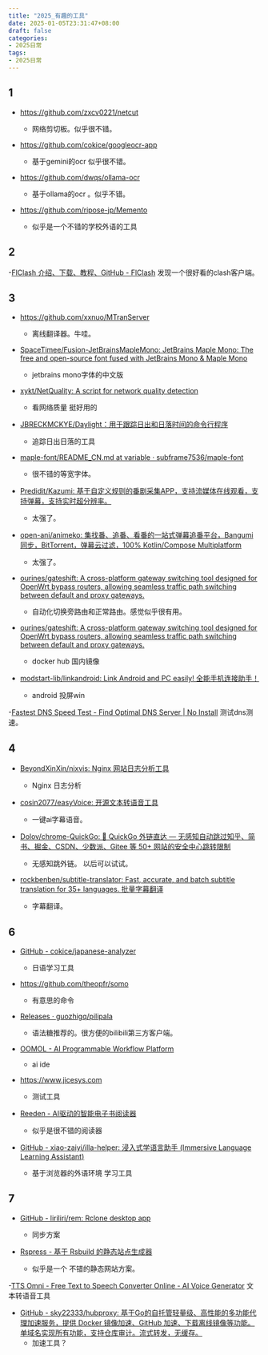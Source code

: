 ```yaml
---
title: "2025_有趣的工具"
date: 2025-01-05T23:31:47+08:00
draft: false
categories:
- 2025日常
tags:
- 2025日常
---
```


## 1

- https://github.com/zxcv0221/netcut
	- 网络剪切板。似乎很不错。

- https://github.com/cokice/googleocr-app
	- 基于gemini的ocr 似乎很不错。

- https://github.com/dwqs/ollama-ocr
	- 基于ollama的ocr 。似乎不错。
- https://github.com/ripose-jp/Memento
	- 似乎是一个不错的学校外语的工具



## 2

-[FlClash 介绍、下载、教程、GitHub - FlClash](https://getflclash.net/)
	发现一个很好看的clash客户端。


## 3

-  https://github.com/xxnuo/MTranServer
	- 离线翻译器。牛哇。


- [SpaceTimee/Fusion-JetBrainsMapleMono: JetBrains Maple Mono: The free and open-source font fused with JetBrains Mono & Maple Mono](https://github.com/SpaceTimee/Fusion-JetBrainsMapleMono)
	- jetbrains mono字体的中文版


- [xykt/NetQuality: A script for network quality detection](https://github.com/xykt/NetQuality)
	- 看网络质量 挺好用的


- [JBRECKMCKYE/Daylight：用于跟踪日出和日落时间的命令行程序](https://github.com/jbreckmckye/daylight)
	- 追踪日出日落的工具


- [maple-font/README_CN.md at variable · subframe7536/maple-font](https://github.com/subframe7536/maple-font/blob/variable/README_CN.md)
	- 很不错的等宽字体。

- [Predidit/Kazumi: 基于自定义规则的番剧采集APP，支持流媒体在线观看，支持弹幕，支持实时超分辨率。](https://github.com/Predidit/Kazumi)
	- 太强了。

- [open-ani/animeko: 集找番、追番、看番的一站式弹幕追番平台，Bangumi 同步，BitTorrent，弹幕云过滤，100% Kotlin/Compose Multiplatform](https://github.com/open-ani/animeko)
	- 太强了。

- [ourines/gateshift: A cross-platform gateway switching tool designed for OpenWrt bypass routers, allowing seamless traffic path switching between default and proxy gateways.](https://github.com/ourines/gateshift)
	- 自动化切换旁路由和正常路由。感觉似乎很有用。

- [ourines/gateshift: A cross-platform gateway switching tool designed for OpenWrt bypass routers, allowing seamless traffic path switching between default and proxy gateways.](https://github.com/ourines/gateshift)
	- docker hub 国内镜像


- [modstart-lib/linkandroid: Link Android and PC easily! 全能手机连接助手！](https://github.com/modstart-lib/linkandroid)
	- android 投屏win

-[Fastest DNS Speed Test - Find Optimal DNS Server | No Install](https://dnsspeedtest.online/)
	测试dns测速。




## 4 

- [BeyondXinXin/nixvis: Nginx 网站日志分析工具](https://github.com/BeyondXinXin/nixvis)
	- Nginx 日志分析

- [cosin2077/easyVoice: 开源文本转语音工具](https://github.com/cosin2077/easyVoice)
	- 一键ai字幕语音。

- [Dolov/chrome-QuickGo: 🚀 QuickGo 外链直达 — 无感知自动跳过知乎、简书、掘金、CSDN、少数派、Gitee 等 50+ 网站的安全中心跳转限制](https://github.com/Dolov/chrome-QuickGo)
	- 无感知跳外链。 以后可以试试。

- [rockbenben/subtitle-translator: Fast, accurate, and batch subtitle translation for 35+ languages. 批量字幕翻译](https://github.com/rockbenben/subtitle-translator)
	- 字幕翻译。


## 6

- [GitHub - cokice/japanese-analyzer](https://github.com/cokice/japanese-analyzer)
	- 日语学习工具


- https://github.com/theopfr/somo
	- 有意思的命令

- [Releases · guozhigq/pilipala](https://github.com/guozhigq/pilipala/releases)
	- 语法糖推荐的。很方便的bilibili第三方客户端。

- [OOMOL - AI Programmable Workflow Platform](https://www.oomol.com/zh-CN/)
	- ai ide

- https://www.jicesys.com
	- 测试工具


- [Reeden - AI驱动的智能电子书阅读器](https://reeden.app/cn)
	- 似乎是很不错的阅读器


- [GitHub - xiao-zaiyi/illa-helper: 浸入式学语言助手 (Immersive Language Learning Assistant)](https://github.com/xiao-zaiyi/illa-helper)
	- 基于浏览器的外语环境 学习工具



## 7


- [GitHub - liriliri/rem: Rclone desktop app](https://github.com/liriliri/rem)
	- 同步方案



- [Rspress - 基于 Rsbuild 的静态站点生成器](https://rspress.rs/zh/)
	- 似乎是一个 不错的静态网站方案。

-[TTS Omni - Free Text to Speech Converter Online - AI Voice Generator](https://www.ttsomni.com/)
	文本转语音工具



- [GitHub - sky22333/hubproxy: 基于Go的自托管轻量级、高性能的多功能代理加速服务，提供 Docker 镜像加速、GitHub 加速、下载离线镜像等功能。单域名实现所有功能，支持仓库审计。流式转发，无缓存。](https://github.com/sky22333/hubproxy)
	- 加速工具？